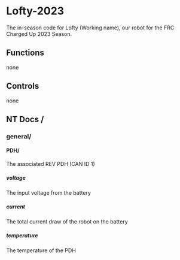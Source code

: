 # Lofty-2023
The in-season code for Lofty (Working name), our robot for the FRC Charged Up 2023 Season. 


## Functions
none

## Controls
none

## NT Docs /
### general/
#### PDH/
The associated REV PDH (CAN ID 1)
##### voltage
The input voltage from the battery
##### current
The total current draw of the robot on the battery
##### temperature
The temperature of the PDH